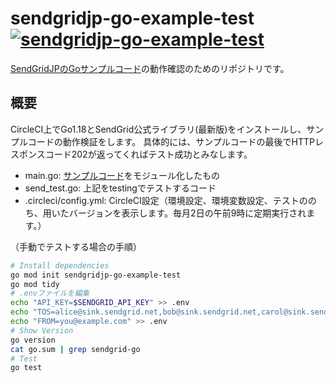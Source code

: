 # sendgridjp-go-example-test [![sendgridjp-go-example-test](https://circleci.com/gh/yken2257/sendgridjp-go-example-test.svg)](https://app.circleci.com/pipelines/github/yken2257/sendgridjp-go-example-test)
[SendGridJPのGoサンプルコード](https://github.com/SendGridJP/sendgridjp-go-example)の動作確認のためのリポジトリです。

## 概要
CircleCI上でGo1.18とSendGrid公式ライブラリ(最新版)をインストールし、サンプルコードの動作検証をします。
具体的には、サンプルコードの最後でHTTPレスポンスコード202が返ってくればテスト成功とみなします。

- main.go: [サンプルコード](https://github.com/SendGridJP/sendgridjp-go-example/blob/master/src/main/main.go)をモジュール化したもの
- send_test.go: 上記をtestingでテストするコード
- .circleci/config.yml: CircleCI設定（環境設定、環境変数設定、テストののち、用いたバージョンを表示します。毎月2日の午前9時に定期実行されます。）

（手動でテストする場合の手順）

```bash
# Install dependencies
go mod init sendgridjp-go-example-test
go mod tidy
# .envファイルを編集
echo "API_KEY=$SENDGRID_API_KEY" >> .env
echo "TOS=alice@sink.sendgrid.net,bob@sink.sendgrid.net,carol@sink.sendgrid.net" >> .env
echo "FROM=you@example.com" >> .env
# Show Version
go version
cat go.sum | grep sendgrid-go
# Test
go test
```
